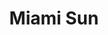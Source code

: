 ---
title: "Miami Sun"
url: /ciudad-autonoma-de-buenos-aires/miami-sun-avenida-san-pedrito/
shop: bronceado
---